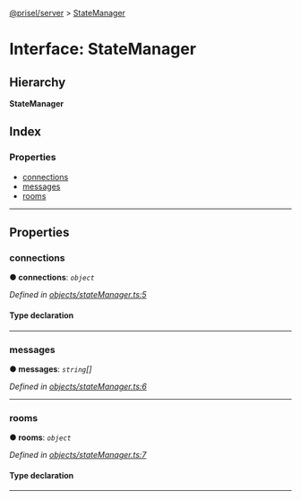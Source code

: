 [@prisel/server](../README.md) > [StateManager](../interfaces/statemanager.md)

# Interface: StateManager

## Hierarchy

**StateManager**

## Index

### Properties

* [connections](statemanager.md#connections)
* [messages](statemanager.md#messages)
* [rooms](statemanager.md#rooms)

---

## Properties

<a id="connections"></a>

###  connections

**● connections**: *`object`*

*Defined in [objects/stateManager.ts:5](https://github.com/SeawolvesAtCali/prisel/blob/4f2b043/packages/server/objects/stateManager.ts#L5)*

#### Type declaration

[id: `string`]: [Client](client.md)

___
<a id="messages"></a>

###  messages

**● messages**: *`string`[]*

*Defined in [objects/stateManager.ts:6](https://github.com/SeawolvesAtCali/prisel/blob/4f2b043/packages/server/objects/stateManager.ts#L6)*

___
<a id="rooms"></a>

###  rooms

**● rooms**: *`object`*

*Defined in [objects/stateManager.ts:7](https://github.com/SeawolvesAtCali/prisel/blob/4f2b043/packages/server/objects/stateManager.ts#L7)*

#### Type declaration

[roomId: `string`]: [Room](room.md)

___

